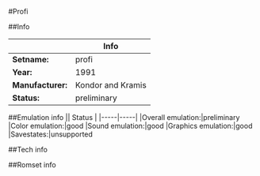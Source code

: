 #Profi

##Info

||Info|
|-----|-----|
|**Setname:**|profi
|**Year:**|1991
|**Manufacturer:**|Kondor and Kramis
|**Status:**|preliminary

##Emulation info
|| Status |
|-----|-----|
|Overall emulation:|preliminary
|Color emulation:|good
|Sound emulation:|good
|Graphics emulation:|good
|Savestates:|unsupported

##Tech info

##Romset info

<!--- START OF EDITED COMMENT DO NOT TOUCH TEXT ABOVE-->
